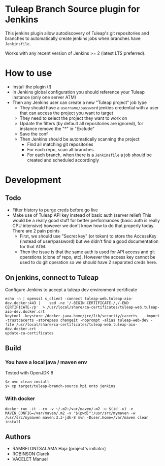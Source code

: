 # Tuleap Branch Source plugin for Jenkins

This jenkins plugin allow autodiscovery of Tuleap's git repositories and branches to automatically create jenkins jobs when branches have `Jenkinsfile`.

Works with any recent version of Jenkins >= 2 (latest LTS preferred).

# How to use

* Install the plugin (!)
* In Jenkins global configuration you should reference your Tuleap instance (only one server ATM)
* Then any Jenkins user can create a new "Tuleap project" job type
  * They should have a `username/password` jenkins credential with a user that can access the project you want to target
  * They need to select the project they want to work on
  * Update the filters (by default all repositories are ignored), for instance remove the "*" in "Exclude"
  * Save the conf
  * Then Jenkins should be automatically scanning the project
    * Find all matching git repositories
    * For each repo, scan all branches
    * For each branch, when there is a `Jenkinsfile` a job should be created and scheduled accordingly

# Development

## Todo

* Filter history to purge creds before go live
* Make use of Tuleap API key instead of basic auth (server relief)
  This would be a really good stuff for better performances (basic auth is really CPU intensive) however we don't know
  how to do that properly today. There are 2 pain points
  - First, we should use "Secret key" (or token) to store the AccessKey (instead of user/password) but we didn't find
    a good documentation for that ATM.
  - Then the issue is that the same auth is used for API access and git operations (clone of repo, etc). However the access key
    cannot be used to do git operation so we should have 2 separated creds here.

## On jenkins, connect to Tuleap

Configure Jenkins to accept a tuleap dev environment certificate

    echo -n | openssl s_client -connect tuleap-web.tuleap-aio-dev.docker:443 |    sed -ne '/-BEGIN CERTIFICATE-/,/-END CERTIFICATE-/p'  > /usr/local/share/ca-certificates/tuleap-web.tuleap-aio-dev.docker.crt
    keytool -keystore /docker-java-home/jre/lib/security/cacerts   -import -trustcacerts -storepass changeit -noprompt -alias tuleap-web-dev -file /usr/local/share/ca-certificates/tuleap-web.tuleap-aio-dev.docker.crt
    update-ca-certificates

## Build

### You have a local java / maven env

Tested with OpenJDK 8

    $> mvn clean install
    $> cp target/tuleap-branch-source.hpi onto jenkins

### With docker

    docker run -it --rm -v ~/.m2:/var/maven/.m2 -u $(id -u) -e MAVEN_CONFIG=/var/maven/.m2 -v "$(pwd)":/usr/src/mymaven -w /usr/src/mymaven maven:3.3-jdk-8 mvn -Duser.home=/var/maven clean install

## Authors

* RAMBELONTSALAMA Haja (project's initiator)
* ROBINSON Clarck
* VACELET Manuel
